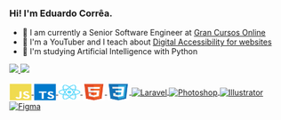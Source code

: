 ### Hi! I'm Eduardo Corrêa.

- 🔭 I am currently a Senior Software Engineer at [Gran Cursos Online](https://grancursosonline.com.br/)
- 🎥 I'm a YouTuber and I teach about [Digital Accessibility for websites](https://www.youtube.com/channel/UCtKGDWQkvGZvwm4kUNUNbKQ)
- 🌱 I'm studying Artificial Intelligence with Python

<div>
  <a href="https://github.com/eduardocorreas">
  <img height="180em" src="https://github-readme-stats.vercel.app/api?username=eduardocorreas&show_icons=true&theme=dracula&include_all_commits=true&count_private=true"/>
  <img height="180em" src="https://github-readme-stats.vercel.app/api/top-langs/?username=eduardocorreas&layout=compact&langs_count=7&theme=dracula"/>
</div>
  
  <div style="display: inline_block"><br>
  <img align="center" alt="Javascript" height="30" width="40" src="https://raw.githubusercontent.com/devicons/devicon/master/icons/javascript/javascript-plain.svg">
  <img align="center" alt="Typescript" height="30" width="40" src="https://raw.githubusercontent.com/devicons/devicon/master/icons/typescript/typescript-plain.svg">
  <img align="center" alt="React" height="30" width="40" src="https://raw.githubusercontent.com/devicons/devicon/master/icons/react/react-original.svg">
  <img align="center" alt="HTML" height="30" width="40" src="https://raw.githubusercontent.com/devicons/devicon/master/icons/html5/html5-original.svg">
  <img align="center" alt="CSS" height="30" width="40" src="https://raw.githubusercontent.com/devicons/devicon/master/icons/css3/css3-original.svg">
  <img align="center" alt="Laravel" height="30" width="40" src="https://cdn.jsdelivr.net/gh/devicons/devicon/icons/laravel/laravel-original.svg" />
  <img align="center" alt="Photoshop" height="30" width="40"  src="https://cdn.jsdelivr.net/gh/devicons/devicon/icons/photoshop/photoshop-original.svg" />
  <img align="center" alt="Illustrator" height="30" width="40"   src="https://cdn.jsdelivr.net/gh/devicons/devicon/icons/illustrator/illustrator-plain.svg" />
  <img align="center" alt="Figma" height="30" width="40"   src="https://cdn.jsdelivr.net/gh/devicons/devicon/icons/figma/figma-original.svg" />
</div>
